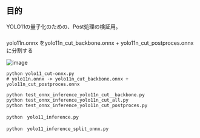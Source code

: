 ## 目的

YOLO11の量子化のための、Post処理の検証用。


### 

yolo11n.onnx をyolo11n_cut_backbone.onnx + yolo11n_cut_postproces.onnxに分割する 

![image](https://github.com/user-attachments/assets/026d4b91-19f4-4d60-b2b2-4f8b3f7097b4)

```
python yolo11_cut-onnx.py
# yolo11n.onnx -> yolo11n_cut_backbone.onnx + yolo11n_cut_postproces.onnx
```

```
python test_onnx_inference_yolo11n_cut__backbone.py
python test_onnx_inference_yolo11n_cut_all.py
python test_onnx_inference_yolo11n_cut_postproces.py
```

```
python　yolo11_inference.py
```

```
python　yolo11_inference_split_onnx.py
```
